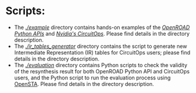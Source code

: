 # Scripts:
- The [*./example*](./example) directory contains hands-on examples of the [*OpenROAD Python APIs*](https://github.com/The-OpenROAD-Project/OpenROAD/tree/master) and [*Nvidia's CircuitOps*](https://github.com/NVlabs/CircuitOps/tree/main). Please find details in the directory description.
- The [*./ir_tables_generator*](./ir_tables_generator) directory contains the script to generate new Intermediate Representation (IR) tables for CircuitOps users; please find details in the directory description.
- The [*./evaluation*](./evaluation) directory contains Python scripts to check the validity of the resynthesis result for both OpenROAD Python API and CircuitOps users, and the Python script to run the evaluation process using [OpenSTA](https://github.com/The-OpenROAD-Project/OpenSTA). Please find details in the directory description.

